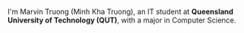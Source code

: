 I'm Marvin Truong (Minh Kha Truong), an IT student at **Queensland University of Technology (QUT)**, with a major in Computer Science.  
 
